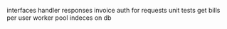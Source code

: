 interfaces
handler responses
invoice
auth for requests
unit tests
get bills per user
worker pool
indeces on db
